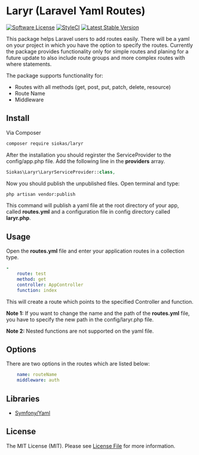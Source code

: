 # Laryr (Laravel Yaml Routes)

[![Software License][ico-license]](LICENSE.md)
[![StyleCI](https://styleci.io/repos/64726308/shield)](https://styleci.io/repos/64726308)
[![Latest Stable Version](https://poser.pugx.org/siokas/laryr/v/stable)](https://packagist.org/packages/siokas/laryr)

This package helps Laravel users to add routes easily. There will be a yaml on your project in which you have the option to specify the routes. Currently the package provides functionality only for simple routes and planing for a future update to also include route groups and more complex routes with where statements.

The package supports functionality for:
- Routes with all methods (get, post, put, patch, delete, resource)
- Route Name
- Middleware

## Install

Via Composer

``` bash
composer require siokas/laryr
```

After the installation you should regirster the ServiceProvider to the config/app.php file. Add the following line in the __providers__ array.

``` php
Siokas\Laryr\LaryrServiceProvider::class,
```

Now you should publish the unpublished files. Open terminal and type:

``` bash
php artisan vendor:publish
```

This command will publish a yaml file at the root directory of your app, called __routes.yml__ and a configuration file in config directory called __laryr.php__.

## Usage

Open the __routes.yml__ file and enter your application routes in a collection type. 

``` yml
-
	route: test
	method: get
	controller: AppController
	function: index

```

This will create a route which points to the specified Controller and function.

__Note 1:__ If you want to change the name and the path of the __routes.yml__ file, you have to specify the new path in the config/laryr.php file.

__Note 2:__ Nested functions are not supported on the yaml file.

## Options

There are two options in the routes which are listed below:

``` yml
	name: routeName
	middleware: auth

```

## Libraries

- [Symfony/Yaml](https://github.com/symfony/yaml) 

## License

The MIT License (MIT). Please see [License File](LICENSE.md) for more information.

[ico-version]: https://img.shields.io/packagist/v/siokas/:package_name.svg?style=flat-square
[ico-license]: https://img.shields.io/badge/license-MIT-brightgreen.svg?style=flat-square
[ico-travis]: https://img.shields.io/travis/:vendor/:package_name/master.svg?style=flat-square
[ico-scrutinizer]: https://img.shields.io/scrutinizer/coverage/g/:vendor/:package_name.svg?style=flat-square
[ico-code-quality]: https://img.shields.io/scrutinizer/g/:vendor/:package_name.svg?style=flat-square
[ico-downloads]: https://img.shields.io/packagist/dt/:vendor/:package_name.svg?style=flat-square

[link-packagist]: https://packagist.org/packages/:vendor/:package_name
[link-travis]: https://travis-ci.org/:vendor/:package_name
[link-scrutinizer]: https://scrutinizer-ci.com/g/:vendor/:package_name/code-structure
[link-code-quality]: https://scrutinizer-ci.com/g/:vendor/:package_name
[link-downloads]: https://packagist.org/packages/siokas/laryr
[link-author]: https://github.com/siokas
[link-contributors]: ../../contributors
